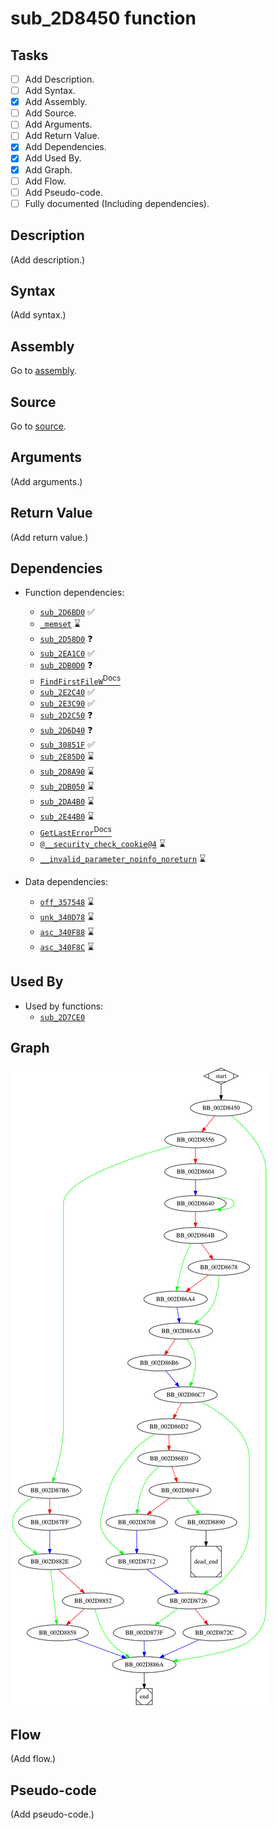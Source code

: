 # sub_2D8450 function

## Tasks

- [ ] Add Description.
- [ ] Add Syntax.
- [X] Add Assembly.
- [ ] Add Source.
- [ ] Add Arguments.
- [ ] Add Return Value.
- [X] Add Dependencies.
- [X] Add Used By.
- [X] Add Graph.
- [ ] Add Flow.
- [ ] Add Pseudo-code.
- [ ] Fully documented (Including dependencies).

## Description

(Add description.)

## Syntax

(Add syntax.)

## Assembly

Go to [assembly](../asm/sub_2D8450.asm).

## Source

Go to [source](../cc/sub_2D8450.cc).

## Arguments

(Add arguments.)

## Return Value

(Add return value.)

## Dependencies

* Function dependencies:
  * [`sub_2D6BD0`](sub_2D6BD0.md) ✅
  * [`_memset`](_memset.md) ⌛
  * [`sub_2D58D0`](sub_2D58D0.md) ❓
  * [`sub_2EA1C0`](sub_2EA1C0.md) ✅
  * [`sub_2DB0D0`](sub_2DB0D0.md) ❓
  * [`FindFirstFileW`<sup>Docs</sup>](https://docs.microsoft.com/en-us/windows/win32/api/fileapi/nf-fileapi-findfirstfilew)
  * [`sub_2E2C40`](sub_2E2C40.md) ✅
  * [`sub_2E3C90`](sub_2E3C90.md) ✅
  * [`sub_2D2C50`](sub_2D2C50.md) ❓
  * [`sub_2D6D40`](sub_2D6D40.md) ❓
  * [`sub_30851F`](sub_30851F.md) ✅
  * [`sub_2E85D0`](sub_2E85D0.md) ⌛
  * [`sub_2D8A90`](sub_2D8A90.md) ⌛
  * [`sub_2DB050`](sub_2DB050.md) ⌛
  * [`sub_2DA4B0`](sub_2DA4B0.md) ⌛
  * [`sub_2E44B0`](sub_2E44B0.md) ⌛
  * [`GetLastError`<sup>Docs</sup>](https://docs.microsoft.com/en-us/windows/win32/api/errhandlingapi/nf-errhandlingapi-getlasterror)
  * [`@__security_check_cookie@4`](@__security_check_cookie@4.md) ⌛
  * [`__invalid_parameter_noinfo_noreturn`](__invalid_parameter_noinfo_noreturn.md) ⌛


* Data dependencies:
  * [`off_357548`](off_357548.md) ⌛
  * [`unk_340D78`](unk_340D78.md) ⌛
  * [`asc_340F88`](asc_340F88.md) ⌛
  * [`asc_340F8C`](asc_340F8C.md) ⌛

## Used By

* Used by functions:
  * [`sub_2D7CE0`](sub_2D7CE0.md)

## Graph

![sub_2D8450 Graph](../svg/sub_2D8450.svg "sub_2D8450 Graph")

## Flow

(Add flow.)

## Pseudo-code

(Add pseudo-code.)
